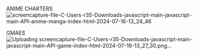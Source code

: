 ANIME CHARTERS
![screencapture-file-C-Users-r35-Downloads-javascript-main-javascript-main-API-anime-manga-index-html-2024-07-16-13_24_46](https://github.com/user-attachments/assets/740e8ac2-822c-482a-b1a9-1a54f2e24b84)

GMAES
![Uploading screencapture-file-C-Users-r35-Downloads-javascript-main-javascript-main-API-game-index-html-2024-07-16-13_27_30.png…]()
